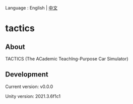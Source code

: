 Language : English | [中文](./README.zh-CN.md)

# tactics

## About

TACTICS (The ACademic TeachIng-Purpose Car Simulator)

## Development

Current version: v0.0.0

Unity version: 2021.3.6f1c1

